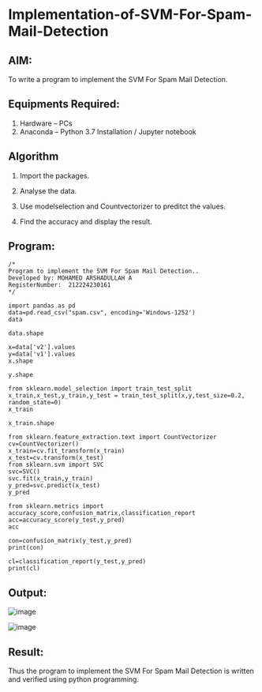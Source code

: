 # Implementation-of-SVM-For-Spam-Mail-Detection

## AIM:
To write a program to implement the SVM For Spam Mail Detection.

## Equipments Required:
1. Hardware – PCs
2. Anaconda – Python 3.7 Installation / Jupyter notebook

## Algorithm
1. Import the packages.

2. Analyse the data.

3. Use modelselection and Countvectorizer to preditct the values.

4. Find the accuracy and display the result.
## Program:
```
/*
Program to implement the SVM For Spam Mail Detection..
Developed by: MOHAMED ARSHADULLAH A
RegisterNumber:  212224230161
*/
```
```
import pandas as pd
data=pd.read_csv("spam.csv", encoding='Windows-1252')
data

data.shape

x=data['v2'].values
y=data['v1'].values
x.shape

y.shape

from sklearn.model_selection import train_test_split
x_train,x_test,y_train,y_test = train_test_split(x,y,test_size=0.2, random_state=0)
x_train

x_train.shape
```
```
from sklearn.feature_extraction.text import CountVectorizer
cv=CountVectorizer()
x_train=cv.fit_transform(x_train)
x_test=cv.transform(x_test)
from sklearn.svm import SVC
svc=SVC()
svc.fit(x_train,y_train)
y_pred=svc.predict(x_test)
y_pred

from sklearn.metrics import accuracy_score,confusion_matrix,classification_report
acc=accuracy_score(y_test,y_pred)
acc

con=confusion_matrix(y_test,y_pred)
print(con)

cl=classification_report(y_test,y_pred)
print(cl)
```

## Output:

![image](https://github.com/user-attachments/assets/c59e8acd-e7f4-4320-bb61-d83462e8b8a5)

![image](https://github.com/user-attachments/assets/c8711385-91d3-4cc5-90d9-8da7031b050f)

## Result:
Thus the program to implement the SVM For Spam Mail Detection is written and verified using python programming.
